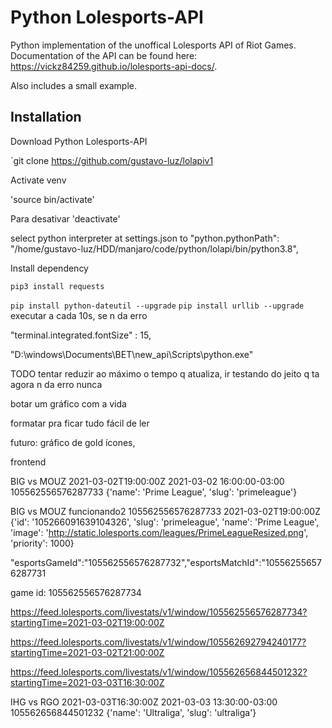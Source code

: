 # Python Lolesports-API

Python implementation of the unoffical Lolesports API of Riot Games. Documentation of the API can be found here: https://vickz84259.github.io/lolesports-api-docs/.

Also includes a small example.

## Installation

Download Python Lolesports-API

`git clone https://github.com/gustavo-luz/lolapiv1

Activate venv

'source bin/activate'

Para desativar
'deactivate'

select python interpreter at settings.json to 
"python.pythonPath": "/home/gustavo-luz/HDD/manjaro/code/python/lolapi/bin/python3.8",



Install dependency

`pip3 install requests`

`pip install python-dateutil --upgrade`
`pip install urllib --upgrade`
executar a cada 10s, se n da erro

"terminal.integrated.fontSize" : 15,

"D:\\windows\\Documents\\BET\\new_api\\Scripts\\python.exe"

TODO
tentar reduzir ao máximo o tempo q atualiza, ir testando
do jeito q ta agora n da erro nunca


botar um gráfico com a vida


formatar pra ficar tudo fácil de ler

futuro: gráfico de gold
ícones,

 frontend




BIG vs MOUZ
2021-03-02T19:00:00Z
2021-03-02 16:00:00-03:00
105562556576287733
{'name': 'Prime League', 'slug': 'primeleague'}

BIG vs MOUZ
funcionando2
105562556576287733
2021-03-02T19:00:00Z
{'id': '105266091639104326', 'slug': 'primeleague', 'name': 'Prime League', 'image': 'http://static.lolesports.com/leagues/PrimeLeagueResized.png', 'priority': 1000}

"esportsGameId":"105562556576287732","esportsMatchId":"105562556576287731

game id: 105562556576287734

https://feed.lolesports.com/livestats/v1/window/105562556576287734?startingTime=2021-03-02T19:00:00Z

https://feed.lolesports.com/livestats/v1/window/105562692794240177?startingTime=2021-03-02T21:00:00Z

https://feed.lolesports.com/livestats/v1/window/105562656844501232?startingTime=2021-03-03T16:30:00Z

IHG vs RGO
2021-03-03T16:30:00Z
2021-03-03 13:30:00-03:00
105562656844501232
{'name': 'Ultraliga', 'slug': 'ultraliga'}